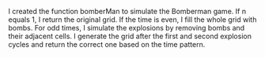 I created the function bomberMan to simulate the Bomberman game. If n equals 1, I return the original grid. If the time is even, I fill the whole grid with bombs. For odd times, I simulate the explosions by removing bombs and their adjacent cells. I generate the grid after the first and second explosion cycles and return the correct one based on the time pattern.